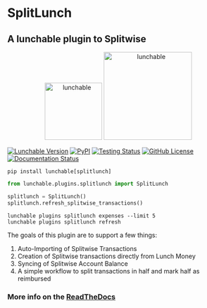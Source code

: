 # SplitLunch

## A lunchable plugin to Splitwise

<div align="center">
    <p float="center">
        <img src=https://assets.splitwise.com/assets/core/logo-square.svg
            width="130" alt="lunchable">
        <img src=https://i.imgur.com/FyKDsG3.png
            width="200" alt="lunchable">
    </p>
</div>

[![Lunchable Version](https://img.shields.io/pypi/v/lunchable?color=blue&label=lunchable)](https://github.com/juftin/lunchable)
[![PyPI](https://img.shields.io/pypi/pyversions/lunchable)](https://pypi.python.org/pypi/lunchable/)
[![Testing Status](https://github.com/juftin/lunchable/actions/workflows/tests.yml/badge.svg?branch=main)](https://github.com/juftin/lunchable/actions/workflows/tests.yml?query=branch%3Amain)
[![GitHub License](https://img.shields.io/github/license/juftin/lunchable?color=blue&label=License)](https://github.com/juftin/lunchable/blob/main/LICENSE)
[![Documentation Status](https://readthedocs.org/projects/lunchable/badge/?version=latest)](https://lunchable.readthedocs.io/en/latest/?badge=latest)

```shell
pip install lunchable[splitlunch]
```

```python
from lunchable.plugins.splitlunch import SplitLunch

splitlunch = SplitLunch()
splitlunch.refresh_splitwise_transactions()
```

```shell
lunchable plugins splitlunch expenses --limit 5
lunchable plugins splitlunch refresh
```

The goals of this plugin are to support a few things:

1. Auto-Importing of Splitwise Transactions
2. Creation of Splitwise transactions directly from Lunch Money
3. Syncing of Splitwise Account Balance
4. A simple workflow to split transactions in half and mark half as reimbursed

### More info on the [ReadTheDocs](https://lunchable.readthedocs.io/en/latest/splitlunch.html)
